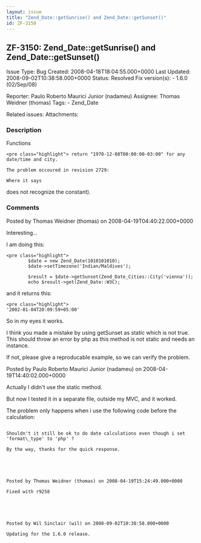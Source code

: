 ```yaml
---
layout: issue
title: "Zend_Date::getSunrise() and Zend_Date::getSunset()"
id: ZF-3150
---
```


ZF-3150: Zend\_Date::getSunrise() and Zend\_Date::getSunset()
-------------------------------------------------------------

 Issue Type: Bug Created: 2008-04-18T18:04:55.000+0000 Last Updated: 2008-09-02T10:38:58.000+0000 Status: Resolved Fix version(s): - 1.6.0 (02/Sep/08)
 
 Reporter:  Paulo Roberto Maurici Junior (nadameu)  Assignee:  Thomas Weidner (thomas)  Tags: - Zend\_Date
 
 Related issues: 
 Attachments: 
### Description

Functions

 
    <pre class="highlight"> return "1970-12-08T00:00:00-03:00" for any date/time and city.
    
    The problem occoured in revision 2729:
    
    Where it says 

does not recognize the constant).

 

 

### Comments

Posted by Thomas Weidner (thomas) on 2008-04-19T04:40:22.000+0000

Interesting...

I am doing this:

 
    <pre class="highlight">
            $date = new Zend_Date(1010101010);
            $date->setTimezone('Indian/Maldives');
    
            $result = $date->getSunset(Zend_Date_Cities::City('vienna'));
            echo $result->get(Zend_Date::W3C);


and it returns this:

 
    <pre class="highlight">
    '2002-01-04T20:09:59+05:00'


So in my eyes it works.

I think you made a mistake by using getSunset as static which is not true. This should throw an error by php as this method is not static and needs an instance.

If not, please give a reproducable example, so we can verify the problem.

 

 

Posted by Paulo Roberto Maurici Junior (nadameu) on 2008-04-19T14:40:02.000+0000

Actually I didn't use the static method.

But now I tested it in a separate file, outside my MVC, and it worked.

The problem only happens when i use the following code before the calculation:

```

Shouldn't it still be ok to do date calculations even though i set 'format\_type' to 'php' ?

By the way, thanks for the quick response.

 

 

Posted by Thomas Weidner (thomas) on 2008-04-19T15:24:49.000+0000

Fixed with r9258

 

 

Posted by Wil Sinclair (wil) on 2008-09-02T10:38:58.000+0000

Updating for the 1.6.0 release.

 

 